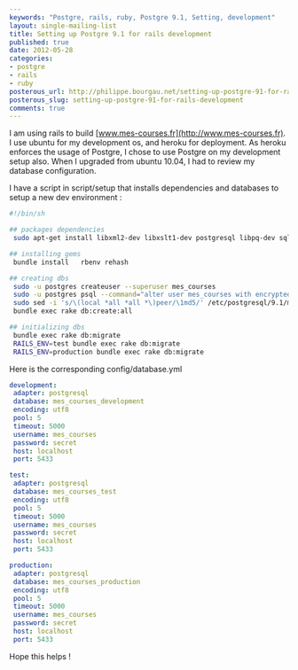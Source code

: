 ```yaml
---
keywords: "Postgre, rails, ruby, Postgre 9.1, Setting, development"
layout: single-mailing-list
title: Setting up Postgre 9.1 for rails development
published: true
date: 2012-05-28
categories:
- postgre
- rails
- ruby
posterous_url: http://philippe.bourgau.net/setting-up-postgre-91-for-rails-development
posterous_slug: setting-up-postgre-91-for-rails-development
comments: true
---
```

I am using rails to build [www.mes-courses.fr](http://www.mes-courses.fr). I use ubuntu for my development os, and heroku for deployment. As heroku enforces the usage of Postgre, I chose to use Postgre on my development setup also. When I upgraded from ubuntu 10.04, I had to review my database configuration.

I have a script in script/setup that installs dependencies and databases to setup a new dev environment :

```sh
#!/bin/sh

## packages dependencies
 sudo apt-get install libxml2-dev libxslt1-dev postgresql libpq-dev sqlite3 libsqlite3-dev

## installing gems
 bundle install   rbenv rehash

## creating dbs
 sudo -u postgres createuser --superuser mes_courses
 sudo -u postgres psql --command="alter user mes_courses with encrypted password 'secret'"
 sudo sed -i 's/\(local *all *all *\)peer/\1md5/' /etc/postgresql/9.1/main/pg_hba.conf
 bundle exec rake db:create:all

## initializing dbs
 bundle exec rake db:migrate
 RAILS_ENV=test bundle exec rake db:migrate
 RAILS_ENV=production bundle exec rake db:migrate
```

Here is the corresponding config/database.yml

```yaml
development:
 adapter: postgresql
 database: mes_courses_development
 encoding: utf8
 pool: 5
 timeout: 5000
 username: mes_courses
 password: secret
 host: localhost
 port: 5433

test:
 adapter: postgresql
 database: mes_courses_test
 encoding: utf8
 pool: 5
 timeout: 5000
 username: mes_courses
 password: secret
 host: localhost
 port: 5433

production:
 adapter: postgresql
 database: mes_courses_production
 encoding: utf8
 pool: 5
 timeout: 5000
 username: mes_courses
 password: secret
 host: localhost
 port: 5433

```

Hope this helps !
